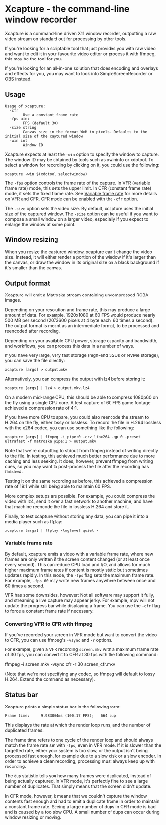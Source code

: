 # Xcapture - the command-line window recorder

Xcapture is a command-line driven X11 window recorder, outputting a
raw video stream on standard out for processing by other tools.

If you're looking for a scriptable tool that just provides you with
raw video and want to edit it in your favourite video editor or
process it with ffmpeg, this may be the tool for you.

If you're looking for an all-in-one solution that does encoding and
overlays and effects for you, you may want to look into
SimpleScreenRecorder or OBS instead.

## Usage

```
Usage of xcapture:
  -cfr
    	Use a constant frame rate
  -fps uint
    	FPS (default 30)
  -size string
    	Canvas size in the format WxH in pixels. Defaults to the initial size of the captured window
  -win int
    	Window ID
```

Xcapture expects at least the `-win` option to specify the window to
capture. The window ID may be obtained by tools such as xwininfo or
xdotool. To select a window for recording by clicking on it, you could
use the following:

```
xcapture -win $(xdotool selectwindow)
```

The `-fps` option controls the frame rate of the capture. In VFR
(variable frame rate) mode, this sets the upper limit. In CFR
(constant frame rate) mode, it sets the fixed frame rate. See
[Variable frame rate](#variable-frame-rate) for more details on VFR
and CFR. CFR mode can be enabled with the `-cfr` option.

The `-size` option sets the video size. By default, xcapture uses the
initial size of the captured window. The `-size` option can be useful
if you want to compose a small window on a larger video, especially if
you expect to enlarge the window at some point.

## Window resizing

When you resize the captured window, xcapture can't change the video
size. Instead, it will either render a portion of the window if it's
larger than the canvas, or draw the window in its original size on a
black background if it's smaller than the canvas.

## Output format

Xcapture will emit a Matroska stream containing uncompressed RGBA images.

Depending on your resolution and frame rate, this may produce a large
amount of data. For example, 1920x1080 at 60 FPS would produce nearly
500 MB per second (2073600 pixels at 4 byte each, 60 times a second).
The output format is meant as an intermediate format, to be processed
and reencoded after recording.

Depending on your available CPU power, storage capacity and bandwidth,
and workflows, you can process this data in a number of ways.

If you have very large, very fast storage (high-end SSDs or NVMe
storage), you can save the file directly:

```
xcapture [args] > output.mkv
```

Alternatively, you can compress the output with lz4 before storing it:

```
xcapture [args] | lz4 > output.mkv.lz4
```

On a modern mid-range CPU, this should be able to compress 1080p60 on
the fly using a single CPU core. A test capture of 60 FPS game footage
achieved a compression rate of 4:1.

If you have more CPU to spare, you could also reencode the stream to
H.264 on the fly, either lossy or lossless. To record the file in
H.264 lossless with the x264 codec, you can use something like the
following:

```
xcapture [args] | ffmpeg -i pipe:0 -c:v libx264 -qp 0 -preset ultrafast -f matroska pipe:1 > output.mkv
```

Note that we're outputting to stdout from ffmpeg instead of writing
directly to the file. In testing, this achieved much better
performance due to more caching and less seeking. It does, however,
prevent ffmpeg from writing cues, so you may want to post-process the
file after the recording has finished.

Testing it on the same recording as before, this achieved a
compression rate of 19:1 while still being able to maintain 60 FPS.

More complex setups are possible. For example, you could compress the
video with lz4, send it over a fast network to another machine, and
have that machine reencode the file in lossless H.264 and store it.

Finally, to test xcapture without storing any data, you can pipe it
into a media player such as ffplay:

```
xcapture [args] | ffplay -loglevel quiet -
```

### Variable frame rate

By default, xcapture emits a video with a variable frame rate, where
new frames are only written if the screen content changed (or at least
once every second). This can reduce CPU load and I/O, and allows for
much higher maximum frame rates if content is mostly static but
sometimes updates rapidly. In this mode, the `-fps` flag sets the
maximum frame rate. For example, `-fps 60` may write new frames
anywhere between once and 60 times a second.

VFR has some downsides, however: Not all software may support it
fully, and streaming a live capture may appear jerky. For example, mpv
will not update the progress bar while displaying a frame. You can use
the `-cfr` flag to force a constant frame rate if necessary.

### Converting VFR to CFR with ffmpeg

If you've recorded your screen in VFR mode but want to convert the
video to CFR, you can use ffmpeg's `-vsync` and `-r` options.

For example, given a VFR recording `screen.mkv` with a maximum frame
rate of 30 fps, you can convert it to CFR at 30 fps with the following
command:

ffmpeg -i screen.mkv -vsync cfr -r 30 screen_cfr.mkv

(Note that we're not specifying any codec, so ffmpeg will default to
lossy H.264. Extend the command as necessary).

## Status bar

Xcapture prints a simple status bar in the following form:

```
Frame time:     9.983004ms (100.17 FPS);   664 dup
```

This displays the rate at which the render loop runs, and the number
of duplicated frames.

The frame time refers to one cycle of the render loop and should
always match the frame rate set with `-fps`, even in VFR mode. If it
is slower than the targetted rate, either your system is too slow, or
the output isn't being processed fast enough, for example due to a
slow disk or a slow encoder. In order to achieve a clean recording,
processing must always keep up with recording.

The `dup` statistic tells you how many frames were duplicated, instead
of being actually captured. In VFR mode, it's perfectly fine to see a
large number of duplicates. That simply means that the screen didn't
update.

In CFR mode, however, it means that we couldn't capture the window
contents fast enough and had to emit a duplicate frame in order to
maintain a constant frame rate. Seeing a large number of dups in CFR
mode is bad and is caused by a too slow CPU. A small number of dups
can occur during window resizing or moving.
